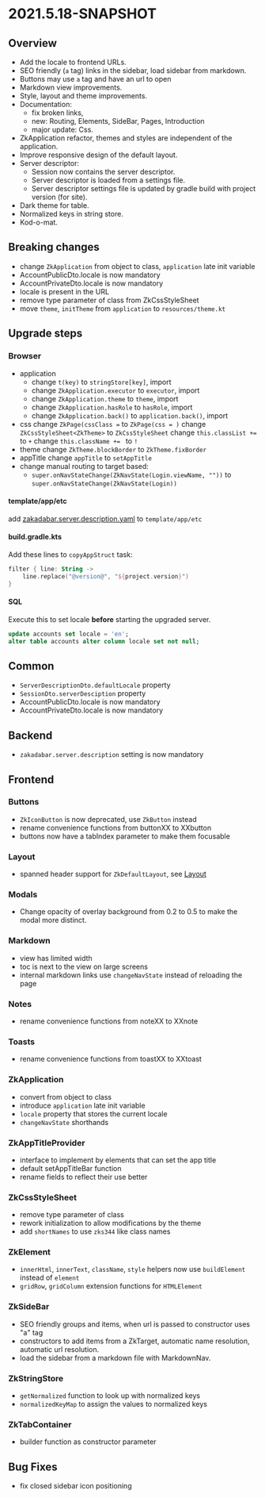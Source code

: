 # 2021.5.18-SNAPSHOT

## Overview

* Add the locale to frontend URLs.
* SEO friendly (`a` tag) links in the sidebar, load sidebar from markdown.
* Buttons may use `a` tag and have an url to open  
* Markdown view improvements.
* Style, layout and theme improvements.
* Documentation:
    * fix broken links,
    * new: Routing, Elements, SideBar, Pages, Introduction
    * major update: Css.
* ZkApplication refactor, themes and styles are independent of the application.
* Improve responsive design of the default layout.
* Server descriptor:
    * Session now contains the server descriptor.
    * Server descriptor is loaded from a settings file.
    * Server descriptor settings file is updated by gradle build with project version (for site).
* Dark theme for table.
* Normalized keys in string store.
* Kod-o-mat.

## Breaking changes

* change `ZkApplication` from object to class, `application` late init variable
* AccountPublicDto.locale is now mandatory
* AccountPrivateDto.locale is now mandatory
* locale is present in the URL
* remove type parameter of class from ZkCssStyleSheet
* move `theme`, `initTheme` from `application` to `resources/theme.kt`

## Upgrade steps

### Browser

* application
  * change `t(key)` to `stringStore[key]`, import
  * change `ZkApplication.executor` to `executor`, import
  * change `ZkApplication.theme` to `theme`, import
  * change `ZkApplication.hasRole` to `hasRole`, import
  * change `ZkApplication.back()` to `application.back()`, import
* css change `ZkPage(cssClass =` to `ZkPage(css = )`
  change `ZkCssStyleSheet<ZkTheme>` to `ZkCssStyleSheet`
  change `this.classList += ` to `+`
  change `this.className += ` to `!`
* theme change `ZkTheme.blockBorder` to `ZkTheme.fixBorder`
* appTitle change `appTitle` to `setAppTitle`
* change manual routing to target based: 
  * `super.onNavStateChange(ZkNavState(Login.viewName, ""))` to `super.onNavStateChange(ZkNavState(Login))`

#### template/app/etc

add [zakadabar.server.description.yaml](../../../site/template/app/etc/zakadabar.server.description.yaml) to `template/app/etc`

#### build.gradle.kts

Add these lines to `copyAppStruct` task:

```kotlin
filter { line: String ->
    line.replace("@version@", "${project.version}")
}
```

#### SQL

Execute this to set locale **before** starting the upgraded server.

```sql
update accounts set locale = 'en';
alter table accounts alter column locale set not null;
```

## Common

* `ServerDescriptionDto.defaultLocale` property
* `SessionDto.serverDesciption` property
* AccountPublicDto.locale is now mandatory
* AccountPrivateDto.locale is now mandatory

## Backend

* `zakadabar.server.description` setting is now mandatory

## Frontend

### Buttons

* `ZkIconButton` is now deprecated, use `ZkButton` instead
* rename convenience functions from buttonXX to XXbutton
* buttons now have a tabIndex parameter to make them focusable

### Layout

* spanned header support for `ZkDefaultLayout`, see [Layout](../guides/browser/structure/Layout.md#Spanning-the-Header)

### Modals

* Change opacity of overlay background from 0.2 to 0.5 to make the modal more distinct.

### Markdown

* view has limited width
* toc is next to the view on large screens
* internal markdown links use `changeNavState` instead of reloading the page

### Notes

* rename convenience functions from noteXX to XXnote

### Toasts

* rename convenience functions from toastXX to XXtoast

### ZkApplication

* convert from object to class
* introduce `application` late init variable
* `locale` property that stores the current locale
* `changeNavState` shorthands

### ZkAppTitleProvider

* interface to implement by elements that can set the app title
* default setAppTitleBar function
* rename fields to reflect their use better

### ZkCssStyleSheet

* remove type parameter of class
* rework initialization to allow modifications by the theme
* add `shortNames` to use `zks344` like class names

### ZkElement

* `innerHtml`, `innerText`, `className`, `style` helpers now use `buildElement` instead of `element`
* `gridRow`, `gridColumn` extension functions for `HTMLElement`

### ZkSideBar

* SEO friendly groups and items, when url is passed to constructor uses "a" tag
* constructors to add items from a ZkTarget, automatic name resolution, automatic url resolution.
* load the sidebar from a markdown file with MarkdownNav.

### ZkStringStore

* `getNormalized` function to look up with normalized keys
* `normalizedKeyMap` to assign the values to normalized keys

### ZkTabContainer

* builder function as constructor parameter

## Bug Fixes

* fix closed sidebar icon positioning
 